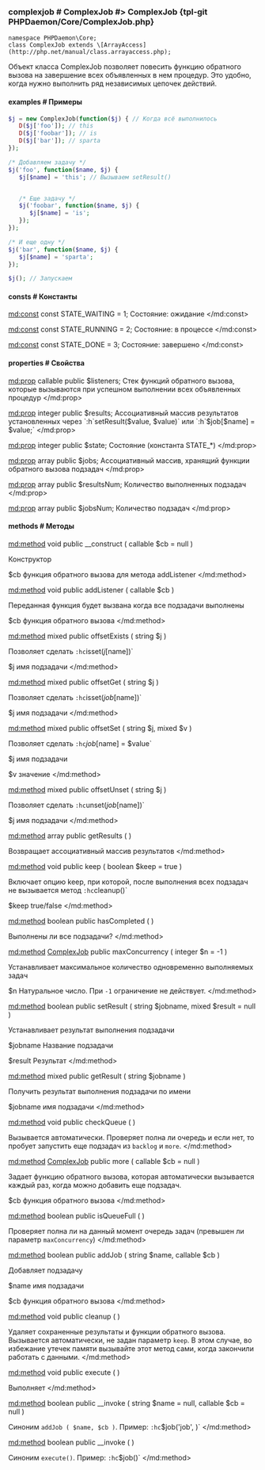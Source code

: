 ### complexjob # ComplexJob #> ComplexJob {tpl-git PHPDaemon/Core/ComplexJob.php}

```php:p
namespace PHPDaemon\Core;
class ComplexJob extends \[ArrayAccess](http://php.net/manual/class.arrayaccess.php);
```

Объект класса ComplexJob позволяет повесить функцию обратного вызова на завершение всех объявленных в нем процедур. Это удобно, когда нужно выполнить ряд независимых цепочек действий.


#### examples # Примеры

```php
$j = new ComplexJob(function($j) { // Когда всё выполнилось
   D($j['foo']); // this
   D($j['foobar']); // is
   D($j['bar']); // sparta
});

/* Добавляем задачу */
$j('foo', function($name, $j) { 
   $j[$name] = 'this'; // Вызываем setResult()


   /* Еще задачу */
   $j('foobar', function($name, $j) { 
      $j[$name] = 'is';
   });
});

/* И еще одну */
$j('bar', function($name, $j) {
   $j[$name] = 'sparta';
});

$j(); // Запускаем
```

#### consts # Константы

<md:const>
const STATE_WAITING = 1;
Состояние: ожидание
</md:const>

<md:const>
const STATE_RUNNING = 2;
Состояние: в процессе
</md:const>

<md:const>
const STATE_DONE = 3;
Состояние: завершено
</md:const>

#### properties # Свойства

<md:prop>
callable public $listeners;
Стек функций обратного вызова, которые вызываются при успешном выполнении всех объявленных процедур
</md:prop>

<md:prop>
integer public $results;
Ассоциативный массив результатов установленных через `:h`setResult($value, $value)` или `:h`$job[$name] = $value;`
</md:prop>

<md:prop>
integer public $state;
Состояние (константа STATE_*) 
</md:prop>

<md:prop>
array public $jobs;
Ассоциативный массив, хранящий функции обратного вызова подзадач
</md:prop>

<md:prop>
array public $resultsNum;
Количество выполненных подзадач
</md:prop>

<md:prop>
array public $jobsNum;
Количество подзадач
</md:prop>
 
#### methods # Методы

<md:method>
void public __construct ( callable $cb = null )

Конструктор

$cb
функция обратного вызова для метода addListener
</md:method>

<md:method>
void public addListener ( callable $cb )

Переданная функция будет вызвана когда все подзадачи выполнены

$cb
функция обратного вызова
</md:method>

<md:method>
mixed public offsetExists ( string $j )

Позволяет сделать `:hc`isset($j[$name])`

$j
имя подзадачи
</md:method>

<md:method>
mixed public offsetGet ( string $j )

Позволяет сделать `:hc`isset($job[$name])`

$j
имя подзадачи
</md:method>

<md:method>
mixed public offsetSet ( string $j, mixed $v )

Позволяет сделать `:hc`$job[$name] = $value`

$j
имя подзадачи

$v
значение
</md:method>

<md:method>
mixed public offsetUnset ( string $j )

Позволяет сделать `:hc`unset($job[$name])`

$j
имя подзадачи
</md:method>

<md:method>
array public getResults ( )

Возвращает ассоциативный массив результатов
</md:method>

<md:method>
void public keep ( boolean $keep = true )

Включает опцию keep, при которой, после выполнения всех подзадач не вызывается метод `:hc`cleanup()`

$keep
true/false
</md:method>

<md:method>
boolean public hasCompleted ( )

Выполнены ли все подзадачи?
</md:method>

<md:method>
[ComplexJob](#../) public maxConcurrency ( integer $n = -1 )

Устанавливает максимальное количество одновременно выполняемых задач

$n
Натуральное число. При `-1` ограничение не действует.
</md:method>

<md:method>
boolean public setResult ( string $jobname, mixed $result = null )

Устанавливает результат выполнения подзадачи

$jobname
Название подзадачи

$result
Результат
</md:method>

<md:method>
mixed public getResult ( string $jobname )

Получить результат выполнения подзадачи по имени

$jobname
имя подзадачи
</md:method>

<md:method>
void public checkQueue ( )

Вызывается автоматически. Проверяет полна ли очередь и если нет, то пробует запустить еще подзадач из `backlog` и `more`.
</md:method>

<md:method>
[ComplexJob](#../) public more ( callable $cb = null )

Задает функцию обратного вызова, которая автоматически вызывается каждый раз, когда можно добавить еще подзадач.

$cb
функция обратного вызова
</md:method>

<md:method>
boolean public isQueueFull ( )

Проверяет полна ли на данный момент очередь задач (превышен ли параметр `maxConcurrency`)
</md:method>

<md:method>
boolean public addJob ( string $name, callable $cb )

Добавляет подзадачу

$name
имя подзадачи

$cb
функция обратного вызова
</md:method>

<md:method>
void public cleanup ( )

Удаляет сохраненные результаты и функции обратного вызова. Вызывается автоматически, не задан параметр `keep`. В этом случае, во избежание утечек памяти вызывайте этот метод сами, когда закончили работать с данными.
</md:method>

<md:method>
void public execute ( )

Выполняет 
</md:method>

<md:method>
boolean public __invoke ( string $name = null, callable $cb = null )

Синоним `addJob ( $name, $cb )`. Пример: `:hc`$job('job', )`
</md:method>

<md:method>
boolean public __invoke ( )

Синоним `execute()`. Пример: `:hc`$job()`
</md:method>